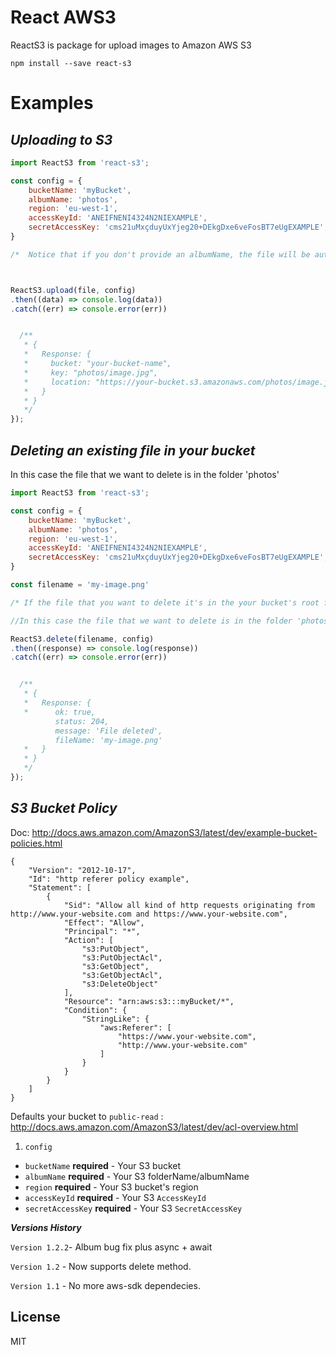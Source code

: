 # React AWS3

ReactS3 is package for upload images to Amazon AWS S3

```
npm install --save react-s3
```


# Examples

## ***Uploading to S3***
```javascript
import ReactS3 from 'react-s3';

const config = {
    bucketName: 'myBucket',
    albumName: 'photos',
    region: 'eu-west-1',
    accessKeyId: 'ANEIFNENI4324N2NIEXAMPLE',
    secretAccessKey: 'cms21uMxçduyUxYjeg20+DEkgDxe6veFosBT7eUgEXAMPLE',
}

/*  Notice that if you don't provide an albumName, the file will be automatically uploaded to the root of your bucket */



ReactS3.upload(file, config)
.then((data) => console.log(data))
.catch((err) => console.error(err))


  /**
   * {
   *   Response: {
   *     bucket: "your-bucket-name",
   *     key: "photos/image.jpg",
   *     location: "https://your-bucket.s3.amazonaws.com/photos/image.jpg"
   *   }
   * }
   */
});
```

## ***Deleting an existing file in your bucket***

In this case the file that we want to delete is in the folder 'photos'

```javascript
import ReactS3 from 'react-s3';

const config = {
    bucketName: 'myBucket',
    albumName: 'photos',
    region: 'eu-west-1',
    accessKeyId: 'ANEIFNENI4324N2NIEXAMPLE',
    secretAccessKey: 'cms21uMxçduyUxYjeg20+DEkgDxe6veFosBT7eUgEXAMPLE',
}

const filename = 'my-image.png'

/* If the file that you want to delete it's in the your bucket's root folder, don't provide any albumName in the config object*/

//In this case the file that we want to delete is in the folder 'photos' that we referred in the config object as the albumName

ReactS3.delete(filename, config)
.then((response) => console.log(response))
.catch((err) => console.error(err))


  /**
   * {
   *   Response: {
   *      ok: true,
          status: 204,
          message: 'File deleted',
          fileName: 'my-image.png'
   *   }
   * }
   */
});
```

## ***S3 Bucket Policy***

Doc: http://docs.aws.amazon.com/AmazonS3/latest/dev/example-bucket-policies.html

```
{
    "Version": "2012-10-17",
    "Id": "http referer policy example",
    "Statement": [
        {
            "Sid": "Allow all kind of http requests originating from http://www.your-website.com and https://www.your-website.com",
            "Effect": "Allow",
            "Principal": "*",
            "Action": [
                "s3:PutObject",
                "s3:PutObjectAcl",
                "s3:GetObject",
                "s3:GetObjectAcl",
                "s3:DeleteObject"
            ],
            "Resource": "arn:aws:s3:::myBucket/*",
            "Condition": {
                "StringLike": {
                    "aws:Referer": [
                        "https://www.your-website.com",
                        "http://www.your-website.com"
                    ]
                }
            }
        }
    ]
}
```



Defaults your bucket to `public-read` : http://docs.aws.amazon.com/AmazonS3/latest/dev/acl-overview.html


1. `config`
  * `bucketName` **required** - Your S3 bucket
  * `albumName` **required** - Your S3 folderName/albumName
  * `region` **required** - Your S3 bucket's region
  * `accessKeyId` **required** - Your S3 `AccessKeyId`
  * `secretAccessKey` **required** - Your S3 `SecretAccessKey`


***Versions History***

`Version 1.2.2`- Album bug fix plus async + await

`Version 1.2` - Now supports delete method.

`Version 1.1` - No more aws-sdk dependecies.


## License

MIT